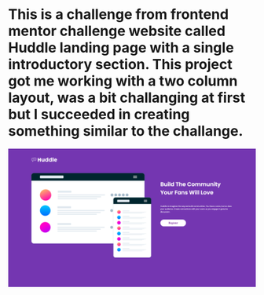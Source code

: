 # This is a challenge from frontend mentor challenge website called Huddle landing page with a single introductory section. This project got me working with a two column layout, was a bit challanging at first but I succeeded in creating something similar to the challange.

![image-preview](/image/READMEimg.png)